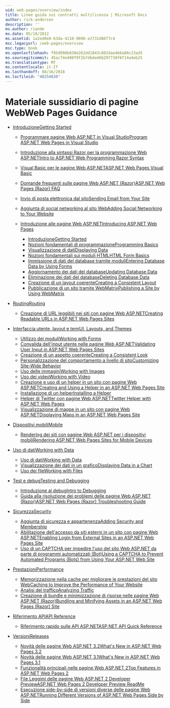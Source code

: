```yaml
---
uid: web-pages/overview/index
title: Linee guida sui contratti multilicenza | Microsoft Docs
author: rick-anderson
description: ''
ms.author: riande
ms.date: 05/18/2012
ms.assetid: 1a2ed0e8-63da-4110-9896-e2731d86f7c4
msc.legacyurl: /web-pages/overview
msc.type: book
ms.openlocfilehash: f95d998b838e262dd1843c882dae466a88c23ad5
ms.sourcegitcommit: 45ac74e400f9f2b7dbded66297730f6f14a4eb25
ms.translationtype: MT
ms.contentlocale: it-IT
ms.lasthandoff: 08/16/2018
ms.locfileid: "48254630"
---
```

<a name="web-pages-guidance"></a><span data-ttu-id="0cdc3-102">Materiale sussidiario di pagine Web</span><span class="sxs-lookup"><span data-stu-id="0cdc3-102">Web Pages Guidance</span></span>
====================
- [<span data-ttu-id="0cdc3-103">Introduzione</span><span class="sxs-lookup"><span data-stu-id="0cdc3-103">Getting Started</span></span>](getting-started/index.md)

    - [<span data-ttu-id="0cdc3-104">Programmare pagine Web ASP.NET in Visual Studio</span><span class="sxs-lookup"><span data-stu-id="0cdc3-104">Program ASP.NET Web Pages in Visual Studio</span></span>](getting-started/program-asp-net-web-pages-in-visual-studio.md)
    - [<span data-ttu-id="0cdc3-105">Introduzione alla sintassi Razor per la programmazione Web ASP.NET</span><span class="sxs-lookup"><span data-stu-id="0cdc3-105">Intro to ASP.NET Web Programming Razor Syntax</span></span>](getting-started/introducing-razor-syntax-c.md)
    - [<span data-ttu-id="0cdc3-106">Visual Basic per le pagine Web ASP.NET</span><span class="sxs-lookup"><span data-stu-id="0cdc3-106">ASP.NET Web Pages Visual Basic</span></span>](getting-started/introducing-razor-syntax-vb.md)
    - [<span data-ttu-id="0cdc3-107">Domande frequenti sulle pagine Web ASP.NET (Razor)</span><span class="sxs-lookup"><span data-stu-id="0cdc3-107">ASP.NET Web Pages (Razor) FAQ</span></span>](getting-started/aspnet-web-pages-razor-faq.md)
    - [<span data-ttu-id="0cdc3-108">Invio di posta elettronica dal sito</span><span class="sxs-lookup"><span data-stu-id="0cdc3-108">Sending Email from Your Site</span></span>](getting-started/11-adding-email-to-your-web-site.md)
    - [<span data-ttu-id="0cdc3-109">Aggiunta di social networking al sito Web</span><span class="sxs-lookup"><span data-stu-id="0cdc3-109">Adding Social Networking to Your Website</span></span>](getting-started/13-adding-social-networking-to-your-web-site.md)
    - [<span data-ttu-id="0cdc3-110">Introduzione alle pagine Web ASP.NET</span><span class="sxs-lookup"><span data-stu-id="0cdc3-110">Introducing ASP.NET Web Pages</span></span>](getting-started/introducing-aspnet-web-pages-2/index.md)

        - [<span data-ttu-id="0cdc3-111">Introduzione</span><span class="sxs-lookup"><span data-stu-id="0cdc3-111">Getting Started</span></span>](getting-started/introducing-aspnet-web-pages-2/getting-started.md)
        - [<span data-ttu-id="0cdc3-112">Nozioni fondamentali di programmazione</span><span class="sxs-lookup"><span data-stu-id="0cdc3-112">Programming Basics</span></span>](getting-started/introducing-aspnet-web-pages-2/intro-to-web-pages-programming.md)
        - [<span data-ttu-id="0cdc3-113">Visualizzazione di dati</span><span class="sxs-lookup"><span data-stu-id="0cdc3-113">Displaying Data</span></span>](getting-started/introducing-aspnet-web-pages-2/displaying-data.md)
        - [<span data-ttu-id="0cdc3-114">Nozioni fondamentali sui moduli HTML</span><span class="sxs-lookup"><span data-stu-id="0cdc3-114">HTML Form Basics</span></span>](getting-started/introducing-aspnet-web-pages-2/form-basics.md)
        - [<span data-ttu-id="0cdc3-115">Immissione di dati del database tramite moduli</span><span class="sxs-lookup"><span data-stu-id="0cdc3-115">Entering Database Data by Using Forms</span></span>](getting-started/introducing-aspnet-web-pages-2/entering-data.md)
        - [<span data-ttu-id="0cdc3-116">Aggiornamento dei dati del database</span><span class="sxs-lookup"><span data-stu-id="0cdc3-116">Updating Database Data</span></span>](getting-started/introducing-aspnet-web-pages-2/updating-data.md)
        - [<span data-ttu-id="0cdc3-117">Eliminazione dei dati del database</span><span class="sxs-lookup"><span data-stu-id="0cdc3-117">Deleting Database Data</span></span>](getting-started/introducing-aspnet-web-pages-2/deleting-data.md)
        - [<span data-ttu-id="0cdc3-118">Creazione di un layout coerente</span><span class="sxs-lookup"><span data-stu-id="0cdc3-118">Creating a Consistent Layout</span></span>](getting-started/introducing-aspnet-web-pages-2/layouts.md)
        - [<span data-ttu-id="0cdc3-119">Pubblicazione di un sito tramite WebMatrix</span><span class="sxs-lookup"><span data-stu-id="0cdc3-119">Publishing a Site by Using WebMatrix</span></span>](getting-started/introducing-aspnet-web-pages-2/publishing.md)
- [<span data-ttu-id="0cdc3-120">Routing</span><span class="sxs-lookup"><span data-stu-id="0cdc3-120">Routing</span></span>](routing/index.md)

    - [<span data-ttu-id="0cdc3-121">Creazione di URL leggibili nei siti con pagine Web ASP.NET</span><span class="sxs-lookup"><span data-stu-id="0cdc3-121">Creating Readable URLs in ASP.NET Web Pages Sites</span></span>](routing/creating-readable-urls-in-aspnet-web-pages-sites.md)
- [<span data-ttu-id="0cdc3-122">Interfaccia utente, layout e temi</span><span class="sxs-lookup"><span data-stu-id="0cdc3-122">UI, Layouts, and Themes</span></span>](ui-layouts-and-themes/index.md)

    - [<span data-ttu-id="0cdc3-123">Utilizzo dei moduli</span><span class="sxs-lookup"><span data-stu-id="0cdc3-123">Working with Forms</span></span>](ui-layouts-and-themes/4-working-with-forms.md)
    - [<span data-ttu-id="0cdc3-124">Convalida dell'input utente nelle pagine Web ASP.NET</span><span class="sxs-lookup"><span data-stu-id="0cdc3-124">Validating User Input in ASP.NET Web Pages Sites</span></span>](ui-layouts-and-themes/validating-user-input-in-aspnet-web-pages-sites.md)
    - [<span data-ttu-id="0cdc3-125">Creazione di un aspetto coerente</span><span class="sxs-lookup"><span data-stu-id="0cdc3-125">Creating a Consistent Look</span></span>](ui-layouts-and-themes/3-creating-a-consistent-look.md)
    - [<span data-ttu-id="0cdc3-126">Personalizzazione del comportamento a livello di sito</span><span class="sxs-lookup"><span data-stu-id="0cdc3-126">Customizing Site-Wide Behavior</span></span>](ui-layouts-and-themes/18-customizing-site-wide-behavior.md)
    - [<span data-ttu-id="0cdc3-127">Uso delle immagini</span><span class="sxs-lookup"><span data-stu-id="0cdc3-127">Working with Images</span></span>](ui-layouts-and-themes/9-working-with-images.md)
    - [<span data-ttu-id="0cdc3-128">Uso dei video</span><span class="sxs-lookup"><span data-stu-id="0cdc3-128">Working with Video</span></span>](ui-layouts-and-themes/10-working-with-video.md)
    - [<span data-ttu-id="0cdc3-129">Creazione e uso di un helper in un sito con pagine Web ASP.NET</span><span class="sxs-lookup"><span data-stu-id="0cdc3-129">Creating and Using a Helper in an ASP.NET Web Pages Site</span></span>](ui-layouts-and-themes/creating-and-using-a-helper-in-an-aspnet-web-pages-site.md)
    - [<span data-ttu-id="0cdc3-130">Installazione di un helper</span><span class="sxs-lookup"><span data-stu-id="0cdc3-130">Installing a Helper</span></span>](ui-layouts-and-themes/installing-helpers.md)
    - [<span data-ttu-id="0cdc3-131">Helper di Twitter con pagine Web ASP.NET</span><span class="sxs-lookup"><span data-stu-id="0cdc3-131">Twitter Helper with ASP.NET Web Pages</span></span>](ui-layouts-and-themes/twitter-helper.md)
    - [<span data-ttu-id="0cdc3-132">Visualizzazione di mappe in un sito con pagine Web ASP.NET</span><span class="sxs-lookup"><span data-stu-id="0cdc3-132">Displaying Maps in an ASP.NET Web Pages Site</span></span>](ui-layouts-and-themes/displaying-maps-in-an-aspnet-web-pages-site.md)
- [<span data-ttu-id="0cdc3-133">Dispositivi mobili</span><span class="sxs-lookup"><span data-stu-id="0cdc3-133">Mobile</span></span>](mobile/index.md)

    - [<span data-ttu-id="0cdc3-134">Rendering dei siti con pagine Web ASP.NET per i dispositivi mobili</span><span class="sxs-lookup"><span data-stu-id="0cdc3-134">Rendering ASP.NET Web Pages Sites for Mobile Devices</span></span>](mobile/rendering-aspnet-web-pages-sites-for-mobile-devices.md)
- [<span data-ttu-id="0cdc3-135">Uso di dati</span><span class="sxs-lookup"><span data-stu-id="0cdc3-135">Working with Data</span></span>](data/index.md)

    - [<span data-ttu-id="0cdc3-136">Uso di dati</span><span class="sxs-lookup"><span data-stu-id="0cdc3-136">Working with Data</span></span>](data/5-working-with-data.md)
    - [<span data-ttu-id="0cdc3-137">Visualizzazione dei dati in un grafico</span><span class="sxs-lookup"><span data-stu-id="0cdc3-137">Displaying Data in a Chart</span></span>](data/7-displaying-data-in-a-chart.md)
    - [<span data-ttu-id="0cdc3-138">Uso dei file</span><span class="sxs-lookup"><span data-stu-id="0cdc3-138">Working with Files</span></span>](data/working-with-files.md)
- [<span data-ttu-id="0cdc3-139">Test e debug</span><span class="sxs-lookup"><span data-stu-id="0cdc3-139">Testing and Debugging</span></span>](testing-and-debugging/index.md)

    - [<span data-ttu-id="0cdc3-140">Introduzione al debug</span><span class="sxs-lookup"><span data-stu-id="0cdc3-140">Intro to Debugging</span></span>](testing-and-debugging/introduction-to-debugging.md)
    - [<span data-ttu-id="0cdc3-141">Guida alla risoluzione dei problemi delle pagine Web ASP.NET (Razor)</span><span class="sxs-lookup"><span data-stu-id="0cdc3-141">ASP.NET Web Pages (Razor) Troubleshooting Guide</span></span>](testing-and-debugging/aspnet-web-pages-razor-troubleshooting-guide.md)
- [<span data-ttu-id="0cdc3-142">Sicurezza</span><span class="sxs-lookup"><span data-stu-id="0cdc3-142">Security</span></span>](security/index.md)

    - [<span data-ttu-id="0cdc3-143">Aggiunta di sicurezza e appartenenza</span><span class="sxs-lookup"><span data-stu-id="0cdc3-143">Adding Security and Membership</span></span>](security/16-adding-security-and-membership.md)
    - [<span data-ttu-id="0cdc3-144">Abilitazione dell'accesso da siti esterni in un sito con pagine Web ASP.NET</span><span class="sxs-lookup"><span data-stu-id="0cdc3-144">Enabling Login from External Sites in an ASP.NET Web Pages Site</span></span>](security/enabling-login-from-external-sites-in-an-aspnet-web-pages-site.md)
    - [<span data-ttu-id="0cdc3-145">Uso di un CAPTCHA per impedire l'uso del sito Web ASP.NET da parte di programmi automatizzati (Bot)</span><span class="sxs-lookup"><span data-stu-id="0cdc3-145">Using a CAPTCHA to Prevent Automated Programs (Bots) from Using Your ASP.NET Web Site</span></span>](security/using-a-catpcha-to-prevent-automated-programs-bots-from-using-your-aspnet-web-site.md)
- [<span data-ttu-id="0cdc3-146">Prestazioni</span><span class="sxs-lookup"><span data-stu-id="0cdc3-146">Performance</span></span>](performance-and-traffic/index.md)

    - [<span data-ttu-id="0cdc3-147">Memorizzazione nella cache per migliorare le prestazioni del sito Web</span><span class="sxs-lookup"><span data-stu-id="0cdc3-147">Caching to Improve the Performance of Your Website</span></span>](performance-and-traffic/15-caching-to-improve-the-performance-of-your-website.md)
    - [<span data-ttu-id="0cdc3-148">Analisi del traffico</span><span class="sxs-lookup"><span data-stu-id="0cdc3-148">Analyzing Traffic</span></span>](performance-and-traffic/14-analyzing-traffic.md)
    - [<span data-ttu-id="0cdc3-149">Creazione di bundle e minimizzazione di risorse nelle pagine Web ASP.NET (Razor)</span><span class="sxs-lookup"><span data-stu-id="0cdc3-149">Bundling and Minifying Assets in an ASP.NET Web Pages (Razor) Site</span></span>](performance-and-traffic/bundling-and-minifying-assets-in-an-aspnet-web-pages-razor-site.md)
- [<span data-ttu-id="0cdc3-150">Riferimento API</span><span class="sxs-lookup"><span data-stu-id="0cdc3-150">API Reference</span></span>](api-reference/index.md)

    - [<span data-ttu-id="0cdc3-151">Riferimento rapido sulle API ASP.NET</span><span class="sxs-lookup"><span data-stu-id="0cdc3-151">ASP.NET API Quick Reference</span></span>](api-reference/asp-net-web-pages-api-reference.md)
- [<span data-ttu-id="0cdc3-152">Versioni</span><span class="sxs-lookup"><span data-stu-id="0cdc3-152">Releases</span></span>](releases/index.md)

    - [<span data-ttu-id="0cdc3-153">Novità delle pagine Web ASP.NET 3.2</span><span class="sxs-lookup"><span data-stu-id="0cdc3-153">What's New in ASP.NET Web Pages 3.2</span></span>](releases/whats-new-in-aspnet-web-pages-32.md)
    - [<span data-ttu-id="0cdc3-154">Novità delle pagine Web ASP.NET 3.1</span><span class="sxs-lookup"><span data-stu-id="0cdc3-154">What's New in ASP.NET Web Pages 3.1</span></span>](releases/whats-new-aspnet-web-pages-31.md)
    - [<span data-ttu-id="0cdc3-155">Funzionalità principali nelle pagine Web ASP.NET 2</span><span class="sxs-lookup"><span data-stu-id="0cdc3-155">Top Features in ASP.NET Web Pages 2</span></span>](releases/top-features-in-web-pages-2.md)
    - [<span data-ttu-id="0cdc3-156">File Leggimi delle pagine Web ASP.NET 2 Developer Preview</span><span class="sxs-lookup"><span data-stu-id="0cdc3-156">ASP.NET Web Pages 2 Developer Preview ReadMe</span></span>](releases/aspnet-web-pages-2-developer-preview-readme.md)
    - [<span data-ttu-id="0cdc3-157">Esecuzione side-by-side di versioni diverse delle pagine Web ASP.NET</span><span class="sxs-lookup"><span data-stu-id="0cdc3-157">Running Different Versions of ASP.NET Web Pages Side by Side</span></span>](releases/running-v1-and-v2-sites-side-by-side.md)
